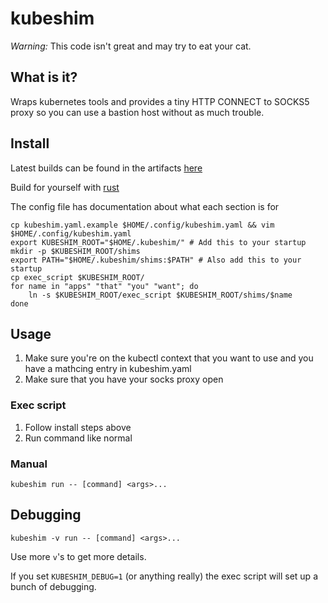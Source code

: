 # kubeshim

*Warning:* This code isn't great and may try to eat your cat.

## What is it?

Wraps kubernetes tools and provides a tiny HTTP CONNECT to SOCKS5 proxy
so you can use a bastion host without as much trouble.

## Install

Latest builds can be found in the artifacts [here][release]

Build for yourself with [rust][rust]

The config file has documentation about what each section is for

```shell
cp kubeshim.yaml.example $HOME/.config/kubeshim.yaml && vim $HOME/.config/kubeshim.yaml
export KUBESHIM_ROOT="$HOME/.kubeshim/" # Add this to your startup
mkdir -p $KUBESHIM_ROOT/shims
export PATH="$HOME/.kubeshim/shims:$PATH" # Also add this to your startup
cp exec_script $KUBESHIM_ROOT/
for name in "apps" "that" "you" "want"; do
    ln -s $KUBESHIM_ROOT/exec_script $KUBESHIM_ROOT/shims/$name
done
```

## Usage

1. Make sure you're on the kubectl context that you want to use and you have
a mathcing entry in kubeshim.yaml
1. Make sure that you have your socks proxy open

### Exec script

1. Follow install steps above
1. Run command like normal

### Manual

`kubeshim run -- [command] <args>...`

## Debugging

`kubeshim -v run -- [command] <args>...`

Use more `v`'s to get more details.

If you set `KUBESHIM_DEBUG=1` (or anything really) the exec script will set up
a bunch of debugging.

[release]: https://github.com/xaocon/kubeshim/actions/workflows/create.yaml
[rust]: https://rustup.rs/
